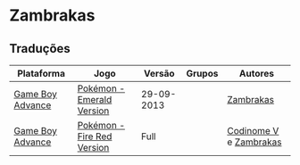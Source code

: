 # Zambrakas

## Traduções

| Plataforma | Jogo | Versão | Grupos | Autores |
| ----------- | ----------- | ----------- | ----------- | ----------- |
| [Game Boy Advance](../../traducoes/game-boy-advance/) | [Pokémon - Emerald Version](../../traducoes/game-boy-advance/pokemon-emerald-version_zambrakas/) | 29-09-2013 |  | [Zambrakas](../../autores/zambrakas/) |
| [Game Boy Advance](../../traducoes/game-boy-advance/) | [Pokémon - Fire Red Version](../../traducoes/game-boy-advance/pokemon-fire-red-version_codinome-v-zambrakas/) | Full |  | [Codinome V](../../autores/codinome-v/) e [Zambrakas](../../autores/zambrakas/) |